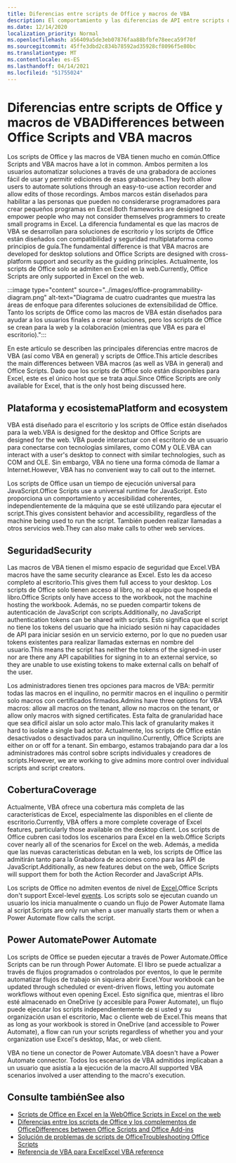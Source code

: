 ```yaml
---
title: Diferencias entre scripts de Office y macros de VBA
description: El comportamiento y las diferencias de API entre scripts de Office y macros de VBA de Excel.
ms.date: 12/14/2020
localization_priority: Normal
ms.openlocfilehash: a56409a5de3eb07876faa88bfbfe78eeca59f70f
ms.sourcegitcommit: 45ffe3dbd2c834b78592ad35928cf8096f5e80bc
ms.translationtype: MT
ms.contentlocale: es-ES
ms.lasthandoff: 04/14/2021
ms.locfileid: "51755024"
---
```

# <a name="differences-between-office-scripts-and-vba-macros"></a><span data-ttu-id="515c5-103">Diferencias entre scripts de Office y macros de VBA</span><span class="sxs-lookup"><span data-stu-id="515c5-103">Differences between Office Scripts and VBA macros</span></span>

<span data-ttu-id="515c5-104">Los scripts de Office y las macros de VBA tienen mucho en común.</span><span class="sxs-lookup"><span data-stu-id="515c5-104">Office Scripts and VBA macros have a lot in common.</span></span> <span data-ttu-id="515c5-105">Ambos permiten a los usuarios automatizar soluciones a través de una grabadora de acciones fácil de usar y permitir ediciones de esas grabaciones.</span><span class="sxs-lookup"><span data-stu-id="515c5-105">They both allow users to automate solutions through an easy-to-use action recorder and allow edits of those recordings.</span></span> <span data-ttu-id="515c5-106">Ambos marcos están diseñados para habilitar a las personas que pueden no considerarse programadores para crear pequeños programas en Excel.</span><span class="sxs-lookup"><span data-stu-id="515c5-106">Both frameworks are designed to empower people who may not consider themselves programmers to create small programs in Excel.</span></span>
<span data-ttu-id="515c5-107">La diferencia fundamental es que las macros de VBA se desarrollan para soluciones de escritorio y los scripts de Office están diseñados con compatibilidad y seguridad multiplataforma como principios de guía.</span><span class="sxs-lookup"><span data-stu-id="515c5-107">The fundamental difference is that VBA macros are developed for desktop solutions and Office Scripts are designed with cross-platform support and security as the guiding principles.</span></span> <span data-ttu-id="515c5-108">Actualmente, los scripts de Office solo se admiten en Excel en la web.</span><span class="sxs-lookup"><span data-stu-id="515c5-108">Currently, Office Scripts are only supported in Excel on the web.</span></span>

:::image type="content" source="../images/office-programmability-diagram.png" alt-text="Diagrama de cuatro cuadrantes que muestra las áreas de enfoque para diferentes soluciones de extensibilidad de Office. Tanto los scripts de Office como las macros de VBA están diseñados para ayudar a los usuarios finales a crear soluciones, pero los scripts de Office se crean para la web y la colaboración (mientras que VBA es para el escritorio).":::

<span data-ttu-id="515c5-110">En este artículo se describen las principales diferencias entre macros de VBA (así como VBA en general) y scripts de Office.</span><span class="sxs-lookup"><span data-stu-id="515c5-110">This article describes the main differences between VBA macros (as well as VBA in general) and Office Scripts.</span></span> <span data-ttu-id="515c5-111">Dado que los scripts de Office solo están disponibles para Excel, este es el único host que se trata aquí.</span><span class="sxs-lookup"><span data-stu-id="515c5-111">Since Office Scripts are only available for Excel, that is the only host being discussed here.</span></span>

## <a name="platform-and-ecosystem"></a><span data-ttu-id="515c5-112">Plataforma y ecosistema</span><span class="sxs-lookup"><span data-stu-id="515c5-112">Platform and ecosystem</span></span>

<span data-ttu-id="515c5-113">VBA está diseñado para el escritorio y los scripts de Office están diseñados para la web.</span><span class="sxs-lookup"><span data-stu-id="515c5-113">VBA is designed for the desktop and Office Scripts are designed for the web.</span></span> <span data-ttu-id="515c5-114">VBA puede interactuar con el escritorio de un usuario para conectarse con tecnologías similares, como COM y OLE.</span><span class="sxs-lookup"><span data-stu-id="515c5-114">VBA can interact with a user's desktop to connect with similar technologies, such as COM and OLE.</span></span> <span data-ttu-id="515c5-115">Sin embargo, VBA no tiene una forma cómoda de llamar a Internet.</span><span class="sxs-lookup"><span data-stu-id="515c5-115">However, VBA has no convenient way to call out to the internet.</span></span>

<span data-ttu-id="515c5-116">Los scripts de Office usan un tiempo de ejecución universal para JavaScript.</span><span class="sxs-lookup"><span data-stu-id="515c5-116">Office Scripts use a universal runtime for JavaScript.</span></span> <span data-ttu-id="515c5-117">Esto proporciona un comportamiento y accesibilidad coherentes, independientemente de la máquina que se esté utilizando para ejecutar el script.</span><span class="sxs-lookup"><span data-stu-id="515c5-117">This gives consistent behavior and accessibility, regardless of the machine being used to run the script.</span></span> <span data-ttu-id="515c5-118">También pueden realizar llamadas a otros servicios web.</span><span class="sxs-lookup"><span data-stu-id="515c5-118">They can also make calls to other web services.</span></span>

## <a name="security"></a><span data-ttu-id="515c5-119">Seguridad</span><span class="sxs-lookup"><span data-stu-id="515c5-119">Security</span></span>

<span data-ttu-id="515c5-120">Las macros de VBA tienen el mismo espacio de seguridad que Excel.</span><span class="sxs-lookup"><span data-stu-id="515c5-120">VBA macros have the same security clearance as Excel.</span></span> <span data-ttu-id="515c5-121">Esto les da acceso completo al escritorio.</span><span class="sxs-lookup"><span data-stu-id="515c5-121">This gives them full access to your desktop.</span></span> <span data-ttu-id="515c5-122">Los scripts de Office solo tienen acceso al libro, no al equipo que hospeda el libro.</span><span class="sxs-lookup"><span data-stu-id="515c5-122">Office Scripts only have access to the workbook, not the machine hosting the workbook.</span></span> <span data-ttu-id="515c5-123">Además, no se pueden compartir tokens de autenticación de JavaScript con scripts.</span><span class="sxs-lookup"><span data-stu-id="515c5-123">Additionally, no JavaScript authentication tokens can be shared with scripts.</span></span> <span data-ttu-id="515c5-124">Esto significa que el script no tiene los tokens del usuario que ha iniciado sesión ni hay capacidades de API para iniciar sesión en un servicio externo, por lo que no pueden usar tokens existentes para realizar llamadas externas en nombre del usuario.</span><span class="sxs-lookup"><span data-stu-id="515c5-124">This means the script has neither the tokens of the signed-in user nor are there any API capabilities for signing in to an external service, so they are unable to use existing tokens to make external calls on behalf of the user.</span></span>

<span data-ttu-id="515c5-125">Los administradores tienen tres opciones para macros de VBA: permitir todas las macros en el inquilino, no permitir macros en el inquilino o permitir solo macros con certificados firmados.</span><span class="sxs-lookup"><span data-stu-id="515c5-125">Admins have three options for VBA macros: allow all macros on the tenant, allow no macros on the tenant, or allow only macros with signed certificates.</span></span> <span data-ttu-id="515c5-126">Esta falta de granularidad hace que sea difícil aislar un solo actor malo.</span><span class="sxs-lookup"><span data-stu-id="515c5-126">This lack of granularity makes it hard to isolate a single bad actor.</span></span> <span data-ttu-id="515c5-127">Actualmente, los scripts de Office están desactivados o desactivados para un inquilino.</span><span class="sxs-lookup"><span data-stu-id="515c5-127">Currently, Office Scripts are either on or off for a tenant.</span></span> <span data-ttu-id="515c5-128">Sin embargo, estamos trabajando para dar a los administradores más control sobre scripts individuales y creadores de scripts.</span><span class="sxs-lookup"><span data-stu-id="515c5-128">However, we are working to give admins more control over individual scripts and script creators.</span></span>

## <a name="coverage"></a><span data-ttu-id="515c5-129">Cobertura</span><span class="sxs-lookup"><span data-stu-id="515c5-129">Coverage</span></span>

<span data-ttu-id="515c5-130">Actualmente, VBA ofrece una cobertura más completa de las características de Excel, especialmente las disponibles en el cliente de escritorio.</span><span class="sxs-lookup"><span data-stu-id="515c5-130">Currently, VBA offers a more complete coverage of Excel features, particularly those available on the desktop client.</span></span> <span data-ttu-id="515c5-131">Los scripts de Office cubren casi todos los escenarios para Excel en la web.</span><span class="sxs-lookup"><span data-stu-id="515c5-131">Office Scripts cover nearly all of the scenarios for Excel on the web.</span></span> <span data-ttu-id="515c5-132">Además, a medida que las nuevas características debutan en la web, los scripts de Office las admitirán tanto para la Grabadora de acciones como para las API de JavaScript.</span><span class="sxs-lookup"><span data-stu-id="515c5-132">Additionally, as new features debut on the web, Office Scripts will support them for both the Action Recorder and JavaScript APIs.</span></span>

<span data-ttu-id="515c5-133">Los scripts de Office no admiten eventos de nivel de [Excel.](/office/vba/excel/concepts/events-worksheetfunctions-shapes/using-events-with-excel-objects)</span><span class="sxs-lookup"><span data-stu-id="515c5-133">Office Scripts don't support Excel-level [events](/office/vba/excel/concepts/events-worksheetfunctions-shapes/using-events-with-excel-objects).</span></span> <span data-ttu-id="515c5-134">Los scripts solo se ejecutan cuando un usuario los inicia manualmente o cuando un flujo de Power Automate llama al script.</span><span class="sxs-lookup"><span data-stu-id="515c5-134">Scripts are only run when a user manually starts them or when a Power Automate flow calls the script.</span></span>

## <a name="power-automate"></a><span data-ttu-id="515c5-135">Power Automate</span><span class="sxs-lookup"><span data-stu-id="515c5-135">Power Automate</span></span>

<span data-ttu-id="515c5-136">Los scripts de Office se pueden ejecutar a través de Power Automate.</span><span class="sxs-lookup"><span data-stu-id="515c5-136">Office Scripts can be run through Power Automate.</span></span> <span data-ttu-id="515c5-137">El libro se puede actualizar a través de flujos programados o controlados por eventos, lo que le permite automatizar flujos de trabajo sin siquiera abrir Excel.</span><span class="sxs-lookup"><span data-stu-id="515c5-137">Your workbook can be updated through scheduled or event-driven flows, letting you automate workflows without even opening Excel.</span></span> <span data-ttu-id="515c5-138">Esto significa que, mientras el libro esté almacenado en OneDrive (y accesible para Power Automate), un flujo puede ejecutar los scripts independientemente de si usted y su organización usan el escritorio, Mac o cliente web de Excel.</span><span class="sxs-lookup"><span data-stu-id="515c5-138">This means that as long as your workbook is stored in OneDrive (and accessible to Power Automate), a flow can run your scripts regardless of whether you and your organization use Excel's desktop, Mac, or web client.</span></span>

<span data-ttu-id="515c5-139">VBA no tiene un conector de Power Automate.</span><span class="sxs-lookup"><span data-stu-id="515c5-139">VBA doesn't have a Power Automate connector.</span></span> <span data-ttu-id="515c5-140">Todos los escenarios de VBA admitidos implicaban a un usuario que asistía a la ejecución de la macro.</span><span class="sxs-lookup"><span data-stu-id="515c5-140">All supported VBA scenarios involved a user attending to the macro's execution.</span></span>

## <a name="see-also"></a><span data-ttu-id="515c5-141">Consulte también</span><span class="sxs-lookup"><span data-stu-id="515c5-141">See also</span></span>

- [<span data-ttu-id="515c5-142">Scripts de Office en Excel en la Web</span><span class="sxs-lookup"><span data-stu-id="515c5-142">Office Scripts in Excel on the web</span></span>](../overview/excel.md)
- [<span data-ttu-id="515c5-143">Diferencias entre los scripts de Office y los complementos de Office</span><span class="sxs-lookup"><span data-stu-id="515c5-143">Differences between Office Scripts and Office Add-ins</span></span>](add-ins-differences.md)
- [<span data-ttu-id="515c5-144">Solución de problemas de scripts de Office</span><span class="sxs-lookup"><span data-stu-id="515c5-144">Troubleshooting Office Scripts</span></span>](../testing/troubleshooting.md)
- [<span data-ttu-id="515c5-145">Referencia de VBA para Excel</span><span class="sxs-lookup"><span data-stu-id="515c5-145">Excel VBA reference</span></span>](/office/vba/api/overview/excel)
